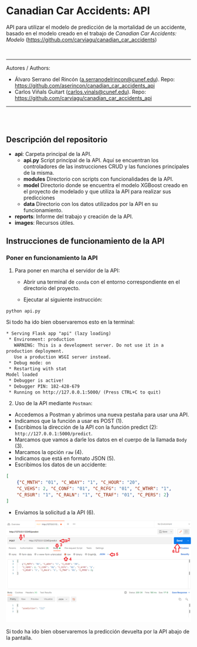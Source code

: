 # Canadian Car Accidents: API
API para utilizar el modelo de predicción de la mortalidad de un accidente, basado en el modelo creado 
en el trabajo de *Canadian Car Accidents: Modelo* (https://github.com/carviagu/canadian_car_accidents)

<br> 

---

Autores / Authors:

* Álvaro Serrano del Rincón (a.serranodelrincon@cunef.edu). Repo: https://github.com/aserincon/canadian_car_accidents_api
* Carlos Viñals Guitart (carlos.vinals@cunef.edu). Repo: https://github.com/carviagu/canadian_car_accidents_api

---
<br>
<br> 

## Descripción del repositorio

* **api**: Carpeta principal de la API.
  * **api.py** Script principal de la API. Aquí se encuentran los controladores de las instrucciones CRUD y las funciones principales de la misma.
  * **modules** Directorio con scripts con funcionalidades de la API. 
  * **model** Directorio donde se encuentra el modelo XGBoost creado en el proyecto de modelado y que utiliza la API para realizar sus predicciones
  * **data** Directorio con los datos utilizados por la API en su funcionamiento.
* **reports**: Informe del trabajo y creación de la API.
* **images**: Recursos útiles.

## Instrucciones de funcionamiento de la API

### Poner en funcionamiento la API 
1. Para poner en marcha el servidor de la API:

   * Abrir una terminal de ```conda``` con el entorno correspondiente en el directorio del proyecto.
  
   * Ejecutar al siguiente instrucción:
   
```shell
python api.py
```

Si todo ha ido bien observaremos esto en la terminal:
```shell
* Serving Flask app "api" (lazy loading)
 * Environment: production
   WARNING: This is a development server. Do not use it in a production deployment.
   Use a production WSGI server instead.
 * Debug mode: on
 * Restarting with stat
Model loaded
 * Debugger is active!
 * Debugger PIN: 182-428-679
 * Running on http://127.0.0.1:5000/ (Press CTRL+C to quit)

```

2. Uso de la API mediante ```Postman```:

* Accedemos a Postman y abrimos una nueva pestaña para usar una API.
* Indicamos que la función a usar es POST (1).
* Escribimos la dirección de la API con la función predict (2): ```http://127.0.0.1:5000/predict```.
* Marcamos que vamos a darle los datos en el cuerpo de la llamada ```Body``` (3).
* Marcamos la opción ```raw``` (4).
* Indicamos que está en formato JSON (5).
* Escribimos los datos de un accidente:
```json
[
    {"C_MNTH": "01", "C_WDAY": "1", "C_HOUR": "20", 
    "C_VEHS": 2, "C_CONF": "01", "C_RCFG": "01", "C_WTHR": "1", 
    "C_RSUR": "1", "C_RALN": "1", "C_TRAF": "01", "C_PERS": 2}
]
```
* Enviamos la solicitud a la API (6).


![](images/Postman_scheme.png)


Si todo ha ido bien observaremos la predicción devuelta por la API abajo de la pantalla. 

